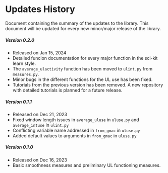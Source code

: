 # Updates History
Document containing the summary of the updates to the library. This document will 
be updated for every new minor/major release of the library.

##### Version 0.2.0 
- Released on Jan 15, 2024
- Detailed funcion documentation for every major function in the sci-kit learn style.
- The `average_ulactivity` function has been moved to `ulint.py` from `measures.py`.
- Minor bugs in the different functions for the UL use has been fixed.
- Tutorials from the previous version has been removed. A new repository with detailed tutorials is planned for a future release.

##### Version 0.1.1 
- Released on Dec 21, 2023
- Fixed window length issues in ```average_uluse``` in ```uluse.py``` and ```average_intuse``` in ```ulint.py```
- Conflicting variable name addressed in ```from_gmac``` in ```uluse.py```
- Added default values to arguments  in ```from_gmac``` in ```uluse.py```

##### Version 0.1.0 
- Released on Dec 16, 2023
- Basic smoothness measures and preliminary UL functioning measures.